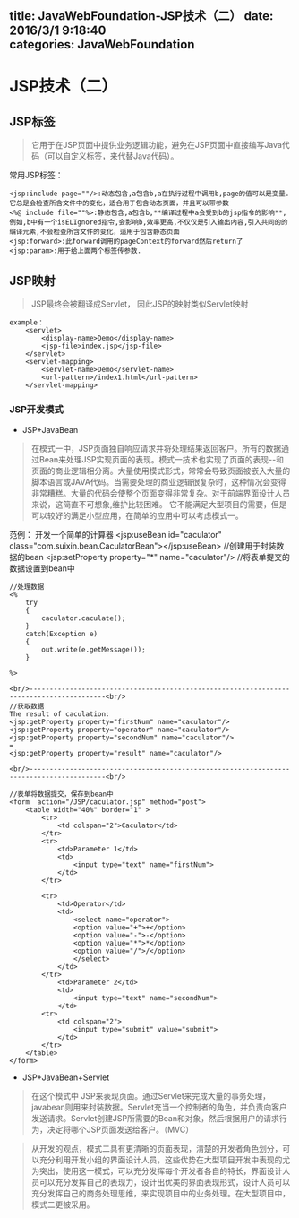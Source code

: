 title: JavaWebFoundation-JSP技术（二）
date: 2016/3/1 9:18:40               
categories: JavaWebFoundation
---

# JSP技术（二） #

## JSP标签 ##
> 它用于在JSP页面中提供业务逻辑功能，避免在JSP页面中直接编写Java代码（可以自定义标签，来代替Java代码）。

常用JSP标签：

	<jsp:include page=""/>:动态包含,a包含b,a在执行过程中调用b,page的值可以是变量.它总是会检查所含文件中的变化，适合用于包含动态页面，并且可以带参数 
 	<%@ include file=""%>:静态包含,a包含b,**编译过程中a会受到b的jsp指令的影响**,例如,b中有一个isELIgnored指令,会影响b,效率更高,不仅仅是引入输出内容,引入共同的的编译元素,不会检查所含文件的变化，适用于包含静态页面 
	<jsp:forward>:此forward调用的pageContext的forward然后return了
	<jsp:param>:用于给上面两个标签传参数.

## JSP映射 ##
> JSP最终会被翻译成Servlet， 因此JSP的映射类似Servlet映射

	example：
	    <servlet>
	    	<display-name>Demo</display-name>
	    	<jsp-file>index.jsp</jsp-file>
	    </servlet>
	    <servlet-mapping>
	    	<servlet-name>Demo</servlet-name>
	    	<url-pattern>/index1.html</url-pattern>
	    </servlet-mapping>

### JSP开发模式 ###
- JSP+JavaBean
> 在模式一中，JSP页面独自响应请求并将处理结果返回客户。所有的数据通过Bean来处理JSP实现页面的表现。模式一技术也实现了页面的表现--和页面的商业逻辑相分离。大量使用模式形式，常常会导致页面被嵌入大量的脚本语言或JAVA代码。当需要处理的商业逻辑很复杂时，这种情况会变得非常糟糕。大量的代码会使整个页面变得非常复杂。对于前端界面设计人员来说，这简直不可想象,维护比较困难。
> 它不能满足大型项目的需要，但是可以较好的满足小型应用，在简单的应用中可以考虑模式一。

范例： 开发一个简单的计算器
	<jsp:useBean id="caculator" class="com.suixin.bean.CaculatorBean"></jsp:useBean>   //创建用于封装数据的bean
	<jsp:setProperty property="*" name="caculator"/>                                   //将表单提交的数据设置到bean中
	
	//处理数据
	<%
		try
		{
			caculator.caculate();			
		}
		catch(Exception e)
		{
			out.write(e.getMessage());
		}

	%>
	
	<br/>-----------------------------------------------------------------------------------------<br/>
	//获取数据
	The result of caculation:
	<jsp:getProperty property="firstNum" name="caculator"/>
	<jsp:getProperty property="operator" name="caculator"/>	
	<jsp:getProperty property="secondNum" name="caculator"/>
	=
	<jsp:getProperty property="result" name="caculator"/>
	
	<br/>-----------------------------------------------------------------------------------------<br/>
	
	//表单将数据提交，保存到bean中
	<form  action="/JSP/caculator.jsp" method="post">
		<table width="40%" border="1" >
			<tr>
				<td colspan="2">Caculator</td>
			</tr>
			<tr>
				<td>Parameter 1</td>
				<td>
					<input type="text" name="firstNum">
				</td>
			</tr>
			
			<tr>
				<td>Operator</td>
				<td>
					<select name="operator">
					<option value="+">+</option>
					<option value="-">-</option>
					<option value="*">*</option>
					<option value="/">/</option>
					</select>
				</td>
			</tr>
				<td>Parameter 2</td>
				<td>
					<input type="text" name="secondNum">
				</td>			
			<tr>
				<td colspan="2">
					<input type="submit" value="submit">
				</td>
			</tr>
		</table>
	</form>

- JSP+JavaBean+Servlet
> 在这个模式中 JSP来表现页面。通过Servlet来完成大量的事务处理，javabean则用来封装数据。Servlet充当一个控制者的角色，并负责向客户发送请求。Servlet创建JSP所需要的Bean和对象，然后根据用户的请求行为，决定将哪个JSP页面发送给客户。（MVC）

> 从开发的观点，模式二具有更清晰的页面表现，清楚的开发者角色划分，可以充分利用开发小组的界面设计人员，这些优势在大型项目开发中表现的尤为突出，使用这一模式，可以充分发挥每个开发者各自的特长，界面设计人员可以充分发挥自己的表现力，设计出优美的界面表现形式，设计人员可以充分发挥自己的商务处理思维，来实现项目中的业务处理。在大型项目中，模式二更被采用。